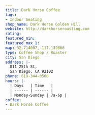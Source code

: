 ```yaml
---
title: Dark Horse Coffee
tags:
- Indoor Seating
shop_name: Dark Horse Golden Hill
website: http://darkhorseroasting.com
rating: 
featured_min: 
featured_max_1: 
map: 32.714007,-117.139866
type: Coffee Shop / Roaster
city: San Diego
address: |-
  811 25th St,
  San Diego, CA 92102
phone: 619-344-0500
hours: |-
  | Days   | Time   |
  | ------ | ------ |
  | Monday-Sunday | 7a-6p |
coffee:
- Dark Horse Coffee
---
```


